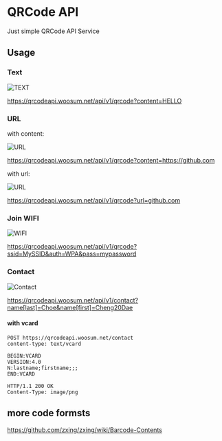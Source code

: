 # QRCode API

Just simple QRCode API Service

## Usage

### Text

![TEXT](https://qrcodeapi.woosum.net/api/v1/qrcode?content=HELLO)

<https://qrcodeapi.woosum.net/api/v1/qrcode?content=HELLO>

### URL

with content:

![URL](https://qrcodeapi.woosum.net/api/v1/qrcode?content=https://github.com)

<https://qrcodeapi.woosum.net/api/v1/qrcode?content=https://github.com>

with url:

![URL](https://qrcodeapi.woosum.net/api/v1/qrcode?url=github.com)

<https://qrcodeapi.woosum.net/api/v1/qrcode?url=github.com>

### Join WIFI

![WIFI](https://qrcodeapi.woosum.net/api/v1/qrcode?ssid=MySSID&auth=WPA&pass=mypassword)

<https://qrcodeapi.woosum.net/api/v1/qrcode?ssid=MySSID&auth=WPA&pass=mypassword>

### Contact

![Contact](https://qrcodeapi.woosum.net/api/v1/contact?name[last]=Choe&name[first]=Cheng%20Dae)

<https://qrcodeapi.woosum.net/api/v1/contact?name[last]=Choe&name[first]=Cheng20Dae>

#### with vcard

    POST https://qrcodeapi.woosum.net/contact
    content-type: text/vcard

    BEGIN:VCARD
    VERSION:4.0
    N:lastname;firstname;;;
    END:VCARD

    HTTP/1.1 200 OK
    Content-Type: image/png

## more code formsts

<https://github.com/zxing/zxing/wiki/Barcode-Contents>
